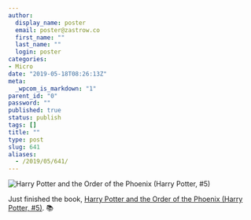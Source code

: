 ```yaml
---
author:
  display_name: poster
  email: poster@zastrow.co
  first_name: ""
  last_name: ""
  login: poster
categories:
- Micro
date: "2019-05-18T08:26:13Z"
meta:
  _wpcom_is_markdown: "1"
parent_id: "0"
password: ""
published: true
status: publish
tags: []
title: ""
type: post
slug: 641
aliases:
  - /2019/05/641/
---
```

<p><img src="https://i.gr-assets.com/images/S/compressed.photo.goodreads.com/books/1489552410l/27876170.jpg" alt="Harry Potter and the Order of the Phoenix (Harry Potter, #5)" /></p>

<p>Just finished the book, <a href="https://www.goodreads.com/review/show/2825167532?utm_medium=api&amp;utm_source=rss">Harry Potter and the Order of the Phoenix (Harry Potter, #5)</a>. 📚</p>
